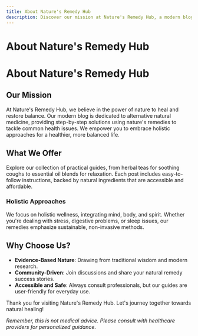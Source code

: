 ```yaml
---
title: About Nature's Remedy Hub
description: Discover our mission at Nature's Remedy Hub, a modern blog dedicated to alternative natural medicine with step-by-step guides for holistic health solutions.
---
```


# About Nature's Remedy Hub

<div class="container mx-auto px-4 py-8">

# About Nature's Remedy Hub

## Our Mission
At Nature's Remedy Hub, we believe in the power of nature to heal and restore balance. Our modern blog is dedicated to alternative natural medicine, providing step-by-step solutions using nature's remedies to tackle common health issues. We empower you to embrace holistic approaches for a healthier, more balanced life.

## What We Offer
Explore our collection of practical guides, from herbal teas for soothing coughs to essential oil blends for relaxation. Each post includes easy-to-follow instructions, backed by natural ingredients that are accessible and affordable.

### Holistic Approaches
We focus on holistic wellness, integrating mind, body, and spirit. Whether you're dealing with stress, digestive problems, or sleep issues, our remedies emphasize sustainable, non-invasive methods.

## Why Choose Us?
- **Evidence-Based Nature**: Drawing from traditional wisdom and modern research.
- **Community-Driven**: Join discussions and share your natural remedy success stories.
- **Accessible and Safe**: Always consult professionals, but our guides are user-friendly for everyday use.

Thank you for visiting Nature's Remedy Hub. Let's journey together towards natural healing!

*Remember, this is not medical advice. Please consult with healthcare providers for personalized guidance.*

</div>
